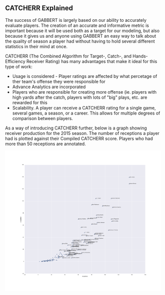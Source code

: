 ## CATCHERR Explained

The success of GABBERT is largely based on our ability to accurately evaluate players. The creation of an accurate and informative metric is important because it will be used both as a target for our modeling, but also because it gives us and anyone using GABBERT an easy way to talk about the quality of season a player had without having to hold several different statistics in their mind at once. 

CATCHERR (The Combined Algorithm for Target-, Catch-, and Hands-Efficiency Receiver Rating) has many advantages that make it ideal for this type of work: 
  * Usage is considered - Player ratings are affected by what percetage of ther team's offense they were responsible for
  * Advance Analytics are incorporated
  * Players who are responsible for creating more offense (ie. players with high yards after the catch, players with lots of "big" plays, etc. are rewarded for this
  * Scalability. A player can receive a CATCHERR rating for a single game, several games, a season, or a career. This allows for multiple degrees of comparison between players. 

As a way of introducing CATCHERR further, below is a graph showing receiver production for the 2015 season. The number of receptions a player had is plotted against their Compiled CATCHERR score. Players who had more than 50 receptions are annotated. 

![Catches vs CATCHER](https://raw.githubusercontent.com/cl65610/GABBERT/master/wide_receivers/top_2015.png "Catches Vs. CATCHERR")
